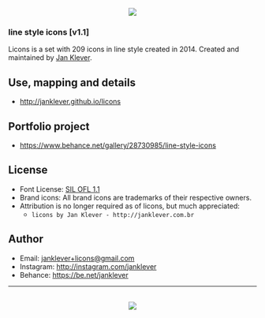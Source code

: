 <p align="center"><img src="http://licons.janklever.com.br/examples/licons.png"/></p>

### line style icons [v1.1]

Licons is a set with 209 icons in line style created in 2014.
Created and maintained by [Jan Klever](https://janklever.com.br).


## Use, mapping and details

- http://janklever.github.io/licons


## Portfolio project
- https://www.behance.net/gallery/28730985/line-style-icons

## License
- Font License: [SIL OFL 1.1](http://scripts.sil.org/OFL)
- Brand icons: All brand icons are trademarks of their respective owners.
- Attribution is no longer required as of licons, but much appreciated:
  - `licons by Jan Klever - http://janklever.com.br`


## Author
- Email: janklever+licons@gmail.com
- Instagram: http://instagram.com/janklever
- Behance: https://be.net/janklever




---


<p align="center"><br><img src="http://licons.janklever.com.br/examples/logo.png"/></p>